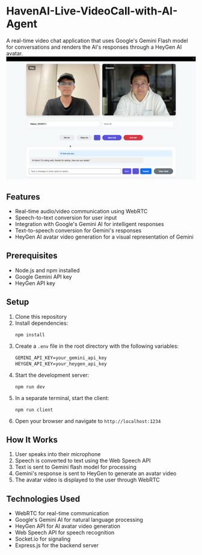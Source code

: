 # HavenAI-Live-VideoCall-with-AI-Agent

A real-time video chat application that uses Google's Gemini Flash model for conversations and renders the AI's responses through a HeyGen AI avatar.
![ScreenShot](screen-capture.jpeg)

## Features

- Real-time audio/video communication using WebRTC
- Speech-to-text conversion for user input
- Integration with Google's Gemini AI for intelligent responses
- Text-to-speech conversion for Gemini's responses
- HeyGen AI avatar video generation for a visual representation of Gemini

## Prerequisites

- Node.js and npm installed
- Google Gemini API key
- HeyGen API key

## Setup

1. Clone this repository
2. Install dependencies:
   ```
   npm install
   ```
3. Create a `.env` file in the root directory with the following variables:
   ```
   GEMINI_API_KEY=your_gemini_api_key
   HEYGEN_API_KEY=your_heygen_api_key
   ```
4. Start the development server:
   ```
   npm run dev
   ```
5. In a separate terminal, start the client:
   ```
   npm run client
   ```
6. Open your browser and navigate to `http://localhost:1234`

## How It Works

1. User speaks into their microphone
2. Speech is converted to text using the Web Speech API
3. Text is sent to Gemini flash model for processing
4. Gemini's response is sent to HeyGen to generate an avatar video
5. The avatar video is displayed to the user through WebRTC

## Technologies Used

- WebRTC for real-time communication
- Google's Gemini AI for natural language processing
- HeyGen API for AI avatar video generation
- Web Speech API for speech recognition
- Socket.io for signaling
- Express.js for the backend server
